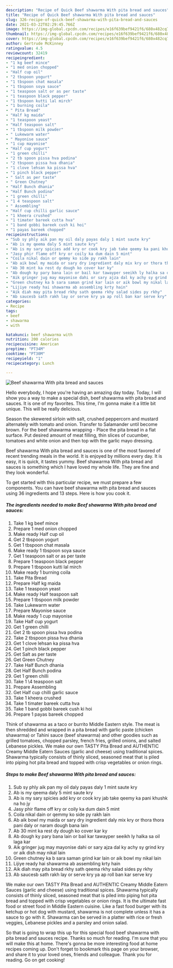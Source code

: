 ```yaml
---
description: "Recipe of Quick Beef shawarma With pita bread and sauces"
title: "Recipe of Quick Beef shawarma With pita bread and sauces"
slug: 326-recipe-of-quick-beef-shawarma-with-pita-bread-and-sauces
date: 2021-03-22T02:29:45.766Z
image: https://img-global.cpcdn.com/recipes/e16f639bef9421f6/680x482cq70/beef-shawarma-with-pita-bread-and-sauces-recipe-main-photo.jpg
thumbnail: https://img-global.cpcdn.com/recipes/e16f639bef9421f6/680x482cq70/beef-shawarma-with-pita-bread-and-sauces-recipe-main-photo.jpg
cover: https://img-global.cpcdn.com/recipes/e16f639bef9421f6/680x482cq70/beef-shawarma-with-pita-bread-and-sauces-recipe-main-photo.jpg
author: Gertrude McKinney
ratingvalue: 4.5
reviewcount: 32419
recipeingredient:
- "1 kg beef mince"
- "1 med onion chopped"
- "Half cup oil"
- "2 tbspoon yogurt"
- "1 tbspoon chat masala"
- "1 tbspoon soya sauce"
- "1 teaspoon salt or as per taste"
- "1 teaspoon black pepper"
- "1 tbspoon kutti lal mirch"
- "1 burning coila"
- " Pita Bread"
- "Half kg maida"
- "1 teaspoon yeast"
- "Half teaspoon salt"
- "1 tbspoon milk powder"
- " Lukewarm water"
- " Mayonise sauce"
- "1 cup mayonise"
- "Half cup yogurt"
- "1 green chilli"
- "2 tb spoon pissa hva podina"
- "2 tbspoon pissa hva dhania"
- "1 clove lehsan ka pissa hva"
- "1 pinch black pepper"
- " Salt as per taste"
- " Green Chutney"
- "Half Bunch dhania"
- "Half Bunch podina"
- "1 green chilli"
- "1 4 teaspoon salt"
- " Assembling"
- "Half cup chilli garlic sauce"
- "1 kheera crushed"
- "1 timater bareek cutta hva"
- "1 band gobbi bareek cush ki hoi"
- "1 payas bareek chopped"
recipeinstructions:
- "Sub sy phly aik pan my oil daly payas daly 1 mint saute kry"
- "Ab is my qeema daly 5 mint saute kry"
- "Ab is my sary spicies add kry or cook kry jab take qeemy ka pani khushk na ho jy"
- "Jasy phir flame off kry or coily ka dum dain 5 mint"
- "Coila nikal dain or qemmy ko side py rakh lain"
- "Ab aik bowl my maida or sary dry ingredient daly mix kry or thora thora pani daly or naram dough bana lain"
- "Ab 30 mint ka rest dy dough ko cover kar ky"
- "Ab dough ky pary bana lain or bail kar tawayper seeikh ly halka sa oil laga kar"
- "Aik gringer jug may mayonise dahi or sary ajza dal ky achy sy grind kry or aik dish may nikal lain"
- "Green chutney ka b sara saman grind kar lain or aik bowl my nikal lain"
- "Lijiye ready hai shawarma ab assembling krty hain"
- "Aik diah may pita bread rkhy sath qeema rkhy salad sides py rkhy"
- "Ab saucesb sath rakh lay or serve kry ya ap roll ban kar serve kry"
categories:
- Recipe
tags:
- beef
- shawarma
- with

katakunci: beef shawarma with 
nutrition: 200 calories
recipecuisine: American
preptime: "PT34M"
cooktime: "PT30M"
recipeyield: "1"
recipecategory: Lunch

---
```



![Beef shawarma With pita bread and sauces](https://img-global.cpcdn.com/recipes/e16f639bef9421f6/680x482cq70/beef-shawarma-with-pita-bread-and-sauces-recipe-main-photo.jpg)

Hello everybody, I hope you're having an amazing day today. Today, I will show you a way to make a special dish, beef shawarma with pita bread and sauces. It is one of my favorites. This time, I'm gonna make it a little bit unique. This will be really delicious.

Season the skewered sirloin with salt, crushed peppercorn and mustard alternately with tomato and onion. Transfer to Salamander until become brown. For the beef shawarma wrapping - Place the pita bread in a flat surface. Put desired amount of meat filling, thin slices of cucumber, tomatoes and white onion and then top with the garlic mayo dressing.

Beef shawarma With pita bread and sauces is one of the most favored of recent trending meals in the world. It is enjoyed by millions every day. It is easy, it is quick, it tastes yummy. Beef shawarma With pita bread and sauces is something which I have loved my whole life. They are fine and they look wonderful.


To get started with this particular recipe, we must prepare a few components. You can have beef shawarma with pita bread and sauces using 36 ingredients and 13 steps. Here is how you cook it.

<!--inarticleads1-->

##### The ingredients needed to make Beef shawarma With pita bread and sauces:

1. Take 1 kg beef mince
1. Prepare 1 med onion chopped
1. Make ready Half cup oil
1. Get 2 tbspoon yogurt
1. Get 1 tbspoon chat masala
1. Make ready 1 tbspoon soya sauce
1. Get 1 teaspoon salt or as per taste
1. Prepare 1 teaspoon black pepper
1. Prepare 1 tbspoon kutti lal mirch
1. Make ready 1 burning coila
1. Take  Pita Bread
1. Prepare Half kg maida
1. Take 1 teaspoon yeast
1. Make ready Half teaspoon salt
1. Prepare 1 tbspoon milk powder
1. Take  Lukewarm water
1. Prepare  Mayonise sauce
1. Make ready 1 cup mayonise
1. Take Half cup yogurt
1. Get 1 green chilli
1. Get 2 tb spoon pissa hva podina
1. Take 2 tbspoon pissa hva dhania
1. Get 1 clove lehsan ka pissa hva
1. Get 1 pinch black pepper
1. Get  Salt as per taste
1. Get  Green Chutney
1. Take Half Bunch dhania
1. Get Half Bunch podina
1. Get 1 green chilli
1. Take 1 \4 teaspoon salt
1. Prepare  Assembling
1. Get Half cup chilli garlic sauce
1. Take 1 kheera crushed
1. Take 1 timater bareek cutta hva
1. Take 1 band gobbi bareek cush ki hoi
1. Prepare 1 payas bareek chopped


Think of shawarma as a taco or burrito Middle Eastern style. The meat is then shredded and wrapped in a pita bread with garlic paste (chicken shawarma) or Tahini sauce (beef shawarma) and other goodies such as grilled tomatoes, chopped parsley, french fries, grilled onions, and salted Lebanese pickles. We make our own TASTY Pita Bread and AUTHENTIC Creamy Middle Eatern Sauces (garlic and cheese) using traditional spices. Shawarma typically consists of thinly sliced, seasoned meat that is piled into piping hot pita bread and topped with crisp vegetables or onion rings. 

<!--inarticleads2-->

##### Steps to make Beef shawarma With pita bread and sauces:

1. Sub sy phly aik pan my oil daly payas daly 1 mint saute kry
1. Ab is my qeema daly 5 mint saute kry
1. Ab is my sary spicies add kry or cook kry jab take qeemy ka pani khushk na ho jy
1. Jasy phir flame off kry or coily ka dum dain 5 mint
1. Coila nikal dain or qemmy ko side py rakh lain
1. Ab aik bowl my maida or sary dry ingredient daly mix kry or thora thora pani daly or naram dough bana lain
1. Ab 30 mint ka rest dy dough ko cover kar ky
1. Ab dough ky pary bana lain or bail kar tawayper seeikh ly halka sa oil laga kar
1. Aik gringer jug may mayonise dahi or sary ajza dal ky achy sy grind kry or aik dish may nikal lain
1. Green chutney ka b sara saman grind kar lain or aik bowl my nikal lain
1. Lijiye ready hai shawarma ab assembling krty hain
1. Aik diah may pita bread rkhy sath qeema rkhy salad sides py rkhy
1. Ab saucesb sath rakh lay or serve kry ya ap roll ban kar serve kry


We make our own TASTY Pita Bread and AUTHENTIC Creamy Middle Eatern Sauces (garlic and cheese) using traditional spices. Shawarma typically consists of thinly sliced, seasoned meat that is piled into piping hot pita bread and topped with crisp vegetables or onion rings. It is the ultimate fast food or street food in Middle Eastern cuisine. Like a fast food burger with its ketchup or hot dog with mustard, shawarma is not complete unless it has a sauce to go with it. Shawarma can be served in a platter with rice or fresh veggies, Lebanese pickles and a parsley and onion salad. 

So that is going to wrap this up for this special food beef shawarma with pita bread and sauces recipe. Thanks so much for reading. I'm sure that you will make this at home. There's gonna be more interesting food at home recipes coming up. Don't forget to bookmark this page on your browser, and share it to your loved ones, friends and colleague. Thank you for reading. Go on get cooking!
